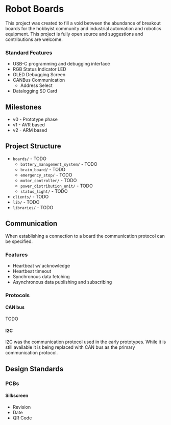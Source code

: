 # Robot Boards

This project was created to fill a void between the abundance of breakout boards
for the hobbyist community and industrial automation and robotics equipment.
This project is fully open source and suggestions and contributions are welcome.

### Standard Features

- USB-C programming and debugging interface
- RGB Status Indicator LED
- OLED Debugging Screen
- CANBus Communication
  - Address Select
- Datalogging SD Card

## Milestones

- v0 - Prototype phase
- v1 - AVR based
- v2 - ARM based

## Project Structure

- `boards/` - TODO
  - `battery_management_system/` - TODO
  - `brain_board/` - TODO
  - `emergency_stop/` - TODO
  - `motor_controller/` - TODO
  - `power_distribution_unit/` - TODO
  - `status_light/` - TODO
- `clients/` - TODO
- `lib/` - TODO
- `libraries/` - TODO

## Communication

When establishing a connection to a board the communication protocol can be
specified.

### Features

- Heartbeat w/ acknowledge
- Heartbeat timeout
- Synchronous data fetching
- Asynchronous data publishing and subscribing

### Protocols

#### CAN bus

TODO

#### I2C

I2C was the communication protocol used in the early prototypes. While it is
still available it is being replaced with CAN bus as the primary communication
protocol.

## Design Standards

### PCBs

#### Silkscreen

- Revision
- Date
- QR Code
